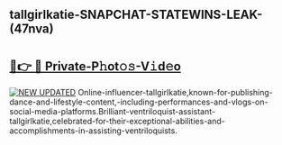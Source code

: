 ## tallgirlkatie-SNAPCHAT-STATEWINS-LEAK-(47nva)


# <h2><a href="https://mediaupload.pro?-20M">🔗👉 🔴 Private-P𝚑ot𝚘𝚜-V𝚒d𝚎o</a></h2>

[![NEW UPDATED](https://i.imgur.com/0qMVB7G.gif)](https://mediaupload.pro?-20M)
Online-influencer-tallgirlkatie,known-for-publishing-dance-and-lifestyle-content,-including-performances-and-vlogs-on-social-media-platforms.Brilliant-ventriloquist-assistant-tallgirlkatie,celebrated-for-their-exceptional-abilities-and-accomplishments-in-assisting-ventriloquists.  